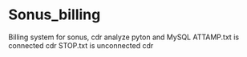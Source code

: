 # Sonus_billing
 Billing system for sonus, cdr analyze
 pyton and MySQL
 ATTAMP.txt is connected cdr
 STOP.txt is unconnected cdr
